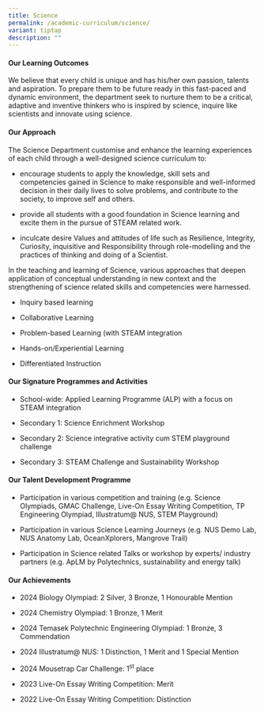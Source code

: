 ```yaml
---
title: Science
permalink: /academic-curriculum/science/
variant: tiptap
description: ""
---
```

<h4><strong>Our Learning Outcomes</strong></h4>
<p>We believe that every child is unique and has his/her own passion, talents
and aspiration. To prepare them to be future ready in this fast-paced and
dynamic environment, the department seek to nurture them to be a critical,
adaptive and inventive thinkers who is inspired by science, inquire like
scientists and innovate using science.</p>
<h4><strong>Our Approach</strong></h4>
<p>The Science Department customise and enhance the learning experiences
of each child through a well-designed science curriculum to:</p>
<ul data-tight="true" class="tight">
<li>
<p>encourage students to apply the knowledge, skill sets and competencies
gained in Science to make responsible and well-informed decision in their
daily lives to solve problems, and contribute to the society, to improve
self and others.</p>
</li>
<li>
<p>provide all students with a good foundation in Science learning and excite
them in the pursue of STEAM related work.</p>
</li>
<li>
<p>inculcate desire Values and attitudes of life such as Resilience, Integrity,
Curiosity, inquisitive and Responsibility through role-modelling and the
practices of thinking and doing of a Scientist.</p>
</li>
</ul>
<p>In the teaching and learning of Science, various approaches that deepen
application of conceptual understanding in new context and the strengthening
of science related skills and competencies were harnessed.</p>
<ul data-tight="true" class="tight">
<li>
<p>Inquiry based learning</p>
</li>
<li>
<p>Collaborative Learning</p>
</li>
<li>
<p>Problem-based Learning (with STEAM integration</p>
</li>
<li>
<p>Hands-on/Experiential Learning</p>
</li>
<li>
<p>Differentiated Instruction</p>
</li>
</ul>
<h4><strong>Our Signature Programmes and Activities</strong></h4>
<ul data-tight="true" class="tight">
<li>
<p>School-wide: Applied Learning Programme (ALP) with a focus on STEAM integration</p>
</li>
<li>
<p>Secondary 1: Science Enrichment Workshop</p>
</li>
<li>
<p>Secondary 2: Science integrative activity cum STEM playground challenge</p>
</li>
<li>
<p>Secondary 3: STEAM Challenge and Sustainability Workshop</p>
</li>
</ul>
<h4><strong>Our Talent Development Programme</strong></h4>
<ul>
<li>
<p>Participation in various competition and training (e.g. Science Olympiads,
GMAC Challenge, Live-On Essay Writing Competition, TP Engineering Olympiad,
Illustratum@ NUS, STEM Playground)</p>
</li>
<li>
<p>Participation in various Science Learning Journeys (e.g. NUS Demo Lab,
NUS Anatomy Lab, OceanXplorers, Mangrove Trail)</p>
</li>
<li>
<p>Participation in Science related Talks or workshop by experts/ industry
partners (e.g. ApLM by Polytechnics, sustainability and energy talk)</p>
</li>
</ul>
<h4><strong>Our Achievements</strong></h4>
<ul data-tight="true" class="tight">
<li>
<p>2024 Biology Olympiad: 2 Silver, 3 Bronze, 1 Honourable Mention</p>
</li>
<li>
<p>2024 Chemistry Olympiad: 1 Bronze, 1 Merit</p>
</li>
<li>
<p>2024 Temasek Polytechnic Engineering Olympiad: 1 Bronze, 3 Commendation</p>
</li>
<li>
<p>2024 Illustratum@ NUS: 1 Distinction, 1 Merit and 1 Special Mention</p>
</li>
<li>
<p>2024 Mousetrap Car Challenge: 1<sup>st</sup> place</p>
</li>
<li>
<p>2023 Live-On Essay Writing Competition: Merit</p>
</li>
<li>
<p>2022 Live-On Essay Writing Competition: Distinction</p>
</li>
</ul>
<p></p>